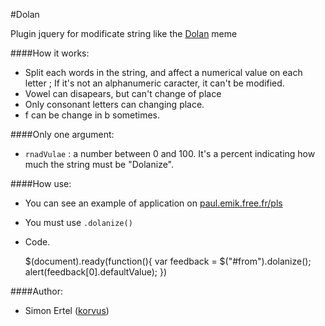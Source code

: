 #Dolan

Plugin jquery for modificate string like the [Dolan](http://knowyourmeme.com/memes/dolan) meme

####How it works:

* Split each words in the string, and affect a numerical value on each letter ; If it's not an alphanumeric caracter, it can't be modified.
* Vowel can disapears, but can't change of place
* Only consonant letters can changing place.
* f can be change in b sometimes.

####Only one argument:

* `rnadVulae` : a number between 0 and 100. It's a percent indicating how much the string must be "Dolanize".

####How use:

* You can see an example of application on [paul.emik.free.fr/pls](http://paul.emik.free.fr/pls/dolan.php)
* You must use `.dolanize()`
* Code.

    $(document).ready(function(){
    	var feedback = $("#from").dolanize();
    	alert(feedback[0].defaultValue);
    })

####Author:

  * Simon Ertel ([korvus](https://github.com/korvus08))